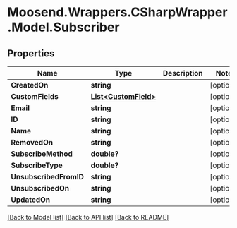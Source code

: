 # Moosend.Wrappers.CSharpWrapper.Model.Subscriber
## Properties

Name | Type | Description | Notes
------------ | ------------- | ------------- | -------------
**CreatedOn** | **string** |  | [optional] 
**CustomFields** | [**List&lt;CustomField&gt;**](CustomField.md) |  | [optional] 
**Email** | **string** |  | [optional] 
**ID** | **string** |  | [optional] 
**Name** | **string** |  | [optional] 
**RemovedOn** | **string** |  | [optional] 
**SubscribeMethod** | **double?** |  | [optional] 
**SubscribeType** | **double?** |  | [optional] 
**UnsubscribedFromID** | **string** |  | [optional] 
**UnsubscribedOn** | **string** |  | [optional] 
**UpdatedOn** | **string** |  | [optional] 

[[Back to Model list]](../README.md#documentation-for-models) [[Back to API list]](../README.md#documentation-for-api-endpoints) [[Back to README]](../README.md)

